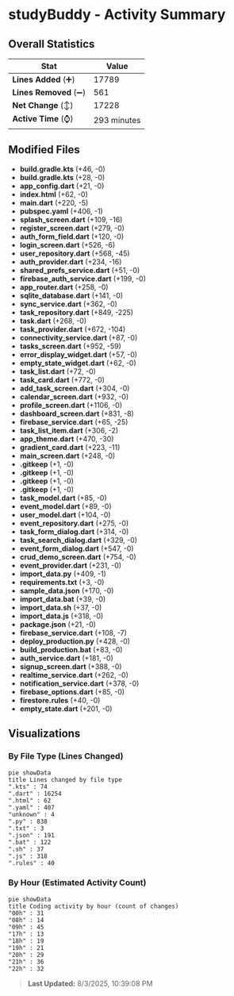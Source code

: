 # studyBuddy - Activity Summary 

## Overall Statistics

| Stat                   | Value                                                             |
| ---------------------- | ----------------------------------------------------------------- |
| **Lines Added** (➕)   | 17789                                          |
| **Lines Removed** (➖) | 561                                        |
| **Net Change** (↕)    | 17228                |
| **Active Time** (⌚)   | 293 minutes |


## Modified Files
- **build.gradle.kts** (+46, -0)
- **build.gradle.kts** (+28, -0)
- **app_config.dart** (+21, -0)
- **index.html** (+62, -0)
- **main.dart** (+220, -5)
- **pubspec.yaml** (+406, -1)
- **splash_screen.dart** (+109, -16)
- **register_screen.dart** (+279, -0)
- **auth_form_field.dart** (+120, -0)
- **login_screen.dart** (+526, -6)
- **user_repository.dart** (+568, -45)
- **auth_provider.dart** (+234, -16)
- **shared_prefs_service.dart** (+51, -0)
- **firebase_auth_service.dart** (+199, -0)
- **app_router.dart** (+258, -0)
- **sqlite_database.dart** (+141, -0)
- **sync_service.dart** (+362, -0)
- **task_repository.dart** (+849, -225)
- **task.dart** (+268, -0)
- **task_provider.dart** (+672, -104)
- **connectivity_service.dart** (+87, -0)
- **tasks_screen.dart** (+952, -59)
- **error_display_widget.dart** (+57, -0)
- **empty_state_widget.dart** (+62, -0)
- **task_list.dart** (+72, -0)
- **task_card.dart** (+772, -0)
- **add_task_screen.dart** (+304, -0)
- **calendar_screen.dart** (+932, -0)
- **profile_screen.dart** (+1106, -0)
- **dashboard_screen.dart** (+831, -8)
- **firebase_service.dart** (+65, -25)
- **task_list_item.dart** (+306, -2)
- **app_theme.dart** (+470, -30)
- **gradient_card.dart** (+223, -11)
- **main_screen.dart** (+248, -0)
- **.gitkeep** (+1, -0)
- **.gitkeep** (+1, -0)
- **.gitkeep** (+1, -0)
- **.gitkeep** (+1, -0)
- **task_model.dart** (+85, -0)
- **event_model.dart** (+89, -0)
- **user_model.dart** (+104, -0)
- **event_repository.dart** (+275, -0)
- **task_form_dialog.dart** (+314, -0)
- **task_search_dialog.dart** (+329, -0)
- **event_form_dialog.dart** (+547, -0)
- **crud_demo_screen.dart** (+754, -0)
- **event_provider.dart** (+231, -0)
- **import_data.py** (+409, -1)
- **requirements.txt** (+3, -0)
- **sample_data.json** (+170, -0)
- **import_data.bat** (+39, -0)
- **import_data.sh** (+37, -0)
- **import_data.js** (+318, -0)
- **package.json** (+21, -0)
- **firebase_service.dart** (+108, -7)
- **deploy_production.py** (+428, -0)
- **build_production.bat** (+83, -0)
- **auth_service.dart** (+181, -0)
- **signup_screen.dart** (+388, -0)
- **realtime_service.dart** (+262, -0)
- **notification_service.dart** (+378, -0)
- **firebase_options.dart** (+85, -0)
- **firestore.rules** (+40, -0)
- **empty_state.dart** (+201, -0)

## Visualizations

### By File Type (Lines Changed)

```mermaid
pie showData
title Lines changed by file type
".kts" : 74
".dart" : 16254
".html" : 62
".yaml" : 407
"unknown" : 4
".py" : 838
".txt" : 3
".json" : 191
".bat" : 122
".sh" : 37
".js" : 318
".rules" : 40
```

### By Hour (Estimated Activity Count)

```mermaid
pie showData
title Coding activity by hour (count of changes)
"00h" : 31
"08h" : 14
"09h" : 45
"17h" : 13
"18h" : 19
"19h" : 21
"20h" : 29
"21h" : 36
"22h" : 32
```


> **Last Updated:** 8/3/2025, 10:39:08 PM